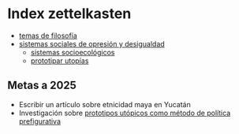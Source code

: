# Index zettelkasten

- [temas de filosofía](202506131317.md)
- [sistemas sociales de opresión y desigualdad](202506051804.md)
    - [sistemas socioecológicos](202506101227.md)
    - [prototipar utopías](202506042027.md)

## Metas a 2025

- Escribir un artículo sobre etnicidad maya en Yucatán
- Investigación sobre [prototipos utópicos como método de política prefigurativa](202506051832.md)

